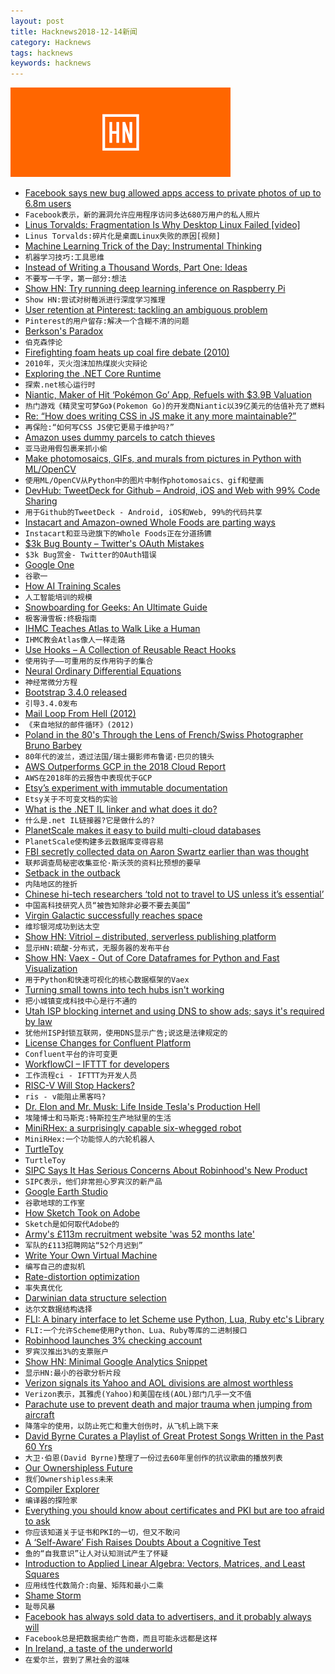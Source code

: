 ```yaml
---
layout: post
title: Hacknews2018-12-14新闻
category: Hacknews
tags: hacknews
keywords: hacknews
---
```


![haccknews-banner](/assets/image/hacknews-banner.jpg)

- [Facebook says new bug allowed apps access to private photos of up to 6.8m users](https://www.washingtonpost.com/technology/2018/12/14/facebook-says-new-bug-allowed-apps-access-private-photos-up-million-users/)
- `Facebook表示，新的漏洞允许应用程序访问多达680万用户的私人照片`
- [Linus Torvalds: Fragmentation Is Why Desktop Linux Failed [video]](https://www.youtube.com/watch?v=e8oeN9AF4G8)
- `Linus Torvalds:碎片化是桌面Linux失败的原因[视频]`
- [Machine Learning Trick of the Day: Instrumental Thinking](http://blog.shakirm.com/2018/10/machine-learning-trick-of-the-day-8-instrumental-thinking/)
- `机器学习技巧:工具思维`
- [Instead of Writing a Thousand Words, Part One: Ideas](https://www.laphamsquarterly.org/ideas-infographic/)
- `不要写一千字，第一部分:想法`
- [Show HN: Try running deep learning inference on Raspberry Pi](https://actcast.io)
- `Show HN:尝试对树莓派进行深度学习推理`
- [User retention at Pinterest: tackling an ambiguous problem](https://medium.com/@Pinterest_Engineering/user-retention-at-pinterest-tackling-an-ambiguous-problem-32e65faaaa1)
- `Pinterest的用户留存:解决一个含糊不清的问题`
- [Berkson&#39;s Paradox](https://en.wikipedia.org/wiki/Berkson%27s_paradox)
- `伯克森悖论`
- [Firefighting foam heats up coal fire debate (2010)](https://www.earthmagazine.org/article/hot-hell-firefighting-foam-heats-coal-fire-debate-centralia-pa)
- `2010年，灭火泡沫加热煤炭火灾辩论`
- [Exploring the .NET Core Runtime](http://www.mattwarren.org/2018/12/13/Exploring-the-.NET-Core-Runtime/)
- `探索.net核心运行时`
- [Niantic, Maker of Hit ‘Pokémon Go’ App, Refuels with $3.9B Valuation](https://www.wsj.com/articles/niantic-maker-of-hit-pokemon-go-app-refuels-with-3-9-billion-valuation-11544748877)
- `热门游戏《精灵宝可梦Go》(Pokemon Go)的开发商Niantic以39亿美元的估值补充了燃料`
- [Re: “‬How does writing CSS in JS make it any more maintainable?”](https://gist.github.com/threepointone/731b0c47e78d8350ae4e105c1a83867d)
- `再保险:“‬如何写CSS JS使它更易于维护吗?”`
- [Amazon uses dummy parcels to catch thieves](https://www.bbc.com/news/technology-46552611)
- `亚马逊用假包裹来抓小偷`
- [Make photomosaics, GIFs, and murals from pictures in Python with ML/OpenCV](https://github.com/worldveil/photomosaic)
- `使用ML/OpenCV从Python中的图片中制作photomosaics、gif和壁画`
- [DevHub: TweetDeck for Github – Android, iOS and Web with 99% Code Sharing](https://github.com/devhubapp/devhub)
- `用于Github的TweetDeck - Android, iOS和Web, 99%的代码共享`
- [Instacart and Amazon-owned Whole Foods are parting ways](https://techcrunch.com/2018/12/13/instacart-and-amazon-owned-whole-foods-are-parting-ways/)
- `Instacart和亚马逊旗下的Whole Foods正在分道扬镳`
- [$3k Bug Bounty – Twitter&#39;s OAuth Mistakes](https://shkspr.mobi/blog/2018/12/twitter-bug-bounty/)
- `$3k Bug赏金- Twitter的OAuth错误`
- [Google One](https://one.google.com/about)
- `谷歌一`
- [How AI Training Scales](https://blog.openai.com/science-of-ai/)
- `人工智能培训的规模`
- [Snowboarding for Geeks: An Ultimate Guide](https://www.xfive.co/blog/snowboarding-ultimate-guide/)
- `极客滑雪板:终极指南`
- [IHMC Teaches Atlas to Walk Like a Human](https://spectrum.ieee.org/automaton/robotics/humanoids/ihmc-teaches-atlas-to-walk-like-a-human)
- `IHMC教会Atlas像人一样走路`
- [Use Hooks – A Collection of Reusable React Hooks](https://use-hooks.org/)
- `使用钩子——可重用的反作用钩子的集合`
- [Neural Ordinary Differential Equations](https://arxiv.org/abs/1806.07366)
- `神经常微分方程`
- [Bootstrap 3.4.0 released](https://blog.getbootstrap.com/2018/12/13/bootstrap-3-4-0/)
- `引导3.4.0发布`
- [Mail Loop From Hell (2012)](https://blog.dbrgn.ch/2012/7/29/mail-loop-from-hell/)
- `《来自地狱的邮件循环》(2012)`
- [Poland in the 80&#39;s Through the Lens of French/Swiss Photographer Bruno Barbey](https://imgur.com/gallery/960KNrY)
- `80年代的波兰，透过法国/瑞士摄影师布鲁诺·巴贝的镜头`
- [AWS Outperforms GCP in the 2018 Cloud Report](https://www.cockroachlabs.com/blog/2018_cloud_report/)
- `AWS在2018年的云报告中表现优于GCP`
- [Etsy’s experiment with immutable documentation](https://codeascraft.com/2018/10/10/etsys-experiment-with-immutable-documentation/)
- `Etsy关于不可变文档的实验`
- [What is the .NET IL linker and what does it do?](https://www.matsbraa.net/what-is-the-net-il-linker-and-what-does-it-do/)
- `什么是.net IL链接器?它是做什么的?`
- [PlanetScale makes it easy to build multi-cloud databases](https://techcrunch.com/2018/12/13/planetscale/)
- `PlanetScale使构建多云数据库变得容易`
- [FBI secretly collected data on Aaron Swartz earlier than was thought](https://gizmodo.com/fbi-secretly-collected-data-on-aaron-swartz-earlier-tha-1831076900)
- `联邦调查局秘密收集亚伦·斯沃茨的资料比预想的要早`
- [Setback in the outback](https://signal.org/blog/setback-in-the-outback/)
- `内陆地区的挫折`
- [Chinese hi-tech researchers ‘told not to travel to US unless it’s essential’](https://www.scmp.com/news/china/diplomacy/article/2177703/chinese-hi-tech-researchers-told-not-travel-us-unless-its)
- `中国高科技研究人员“被告知除非必要不要去美国”`
- [Virgin Galactic successfully reaches space](https://www.bbc.com/news/business-46550862)
- `维珍银河成功到达太空`
- [Show HN: Vitriol – distributed, serverless publishing platform](https://vitriol.co)
- `显示HN:硫酸-分布式，无服务器的发布平台`
- [Show HN: Vaex - Out of Core Dataframes for Python and Fast Visualization](https://medium.com/vaex/vaex-out-of-core-dataframes-for-python-and-fast-visualization-12c102db044a)
- `用于Python和快速可视化的核心数据框架的Vaex`
- [Turning small towns into tech hubs isn&#39;t working](https://www.nytimes.com/interactive/2018/12/14/opinion/rural-america-trump-decline.html)
- `把小城镇变成科技中心是行不通的`
- [Utah ISP blocking internet and using DNS to show ads; says it&#39;s required by law](https://www.richsnapp.com/blog/2018/12-13-centurylink-blocking-internet-in-utah)
- `犹他州ISP封锁互联网，使用DNS显示广告;说这是法律规定的`
- [License Changes for Confluent Platform](https://www.confluent.io/blog/license-changes-confluent-platform)
- `Confluent平台的许可变更`
- [WorkflowCI – IFTTT for developers](https://www.workflowci.com)
- `工作流程ci - IFTTT为开发人员`
- [RISC-V Will Stop Hackers?](https://hackaday.com/2018/12/13/risc-v-will-stop-hackers-dead-from-getting-into-your-computer/)
- `ris - v能阻止黑客吗?`
- [Dr. Elon and Mr. Musk: Life Inside Tesla&#39;s Production Hell](https://www.wired.com/story/elon-musk-tesla-life-inside-gigafactory/)
- `埃隆博士和马斯克:特斯拉生产地狱里的生活`
- [MiniRHex: a surprisingly capable six-whegged robot](https://spectrum.ieee.org/automaton/robotics/robotics-hardware/minirhex-makes-wigglylegged-unstoppability-tiny-and-affordable)
- `MiniRHex:一个功能惊人的六轮机器人`
- [TurtleToy](https://turtletoy.net/)
- `TurtleToy`
- [SIPC Says It Has Serious Concerns About Robinhood&#39;s New Product](https://www.bloomberg.com/news/articles/2018-12-14/sipc-says-it-has-serious-concerns-about-robinhood-s-new-product)
- `SIPC表示，他们非常担心罗宾汉的新产品`
- [Google Earth Studio](https://www.google.com/earth/studio/)
- `谷歌地球的工作室`
- [How Sketch Took on Adobe](https://producthabits.com/how-sketch-took-on-adobe-by-making-a-faster-leaner-cheaper-image-editor/)
- `Sketch是如何取代Adobe的`
- [Army&#39;s £113m recruitment website &#39;was 52 months late&#39;](https://www.bbc.co.uk/news/uk-46561779)
- `军队的£113招聘网站“52个月迟到”`
- [Write Your Own Virtual Machine](https://justinmeiners.github.io/lc3-vm/)
- `编写自己的虚拟机`
- [Rate-distortion optimization](https://fgiesen.wordpress.com/2018/12/10/rate-distortion-optimization/)
- `率失真优化`
- [Darwinian data structure selection](https://blog.acolyer.org/2018/12/14/darwinian-data-structure-selection/)
- `达尔文数据结构选择`
- [FLI: A binary interface to let Scheme use Python, Lua, Ruby etc&#39;s Library](https://github.com/guenchi/FLI)
- `FLI:一个允许Scheme使用Python、Lua、Ruby等库的二进制接口`
- [Robinhood launches 3% checking account](https://techcrunch.com/2018/12/13/robinhood-free-checking-and-savings-accounts/)
- `罗宾汉推出3%的支票账户`
- [Show HN: Minimal Google Analytics Snippet](https://minimalanalytics.com)
- `显示HN:最小的谷歌分析片段`
- [Verizon signals its Yahoo and AOL divisions are almost worthless](https://www.nbcnews.com/tech/tech-news/verizon-signals-its-yahoo-aol-divisions-are-almost-worthless-n946846)
- `Verizon表示，其雅虎(Yahoo)和美国在线(AOL)部门几乎一文不值`
- [Parachute use to prevent death and major trauma when jumping from aircraft](https://www.bmj.com/content/363/bmj.k5094)
- `降落伞的使用，以防止死亡和重大创伤时，从飞机上跳下来`
- [David Byrne Curates a Playlist of Great Protest Songs Written in the Past 60 Yrs](http://davidbyrne.com/radio/david-byrne-presents-the-power-of-song-to-give-voice-is-eternal)
- `大卫·伯恩(David Byrne)整理了一份过去60年里创作的抗议歌曲的播放列表`
- [Our Ownershipless Future](https://www.ivaylopavlov.com/our-ownershipless-future/)
- `我们Ownershipless未来`
- [Compiler Explorer](https://godbolt.org/)
- `编译器的探险家`
- [Everything you should know about certificates and PKI but are too afraid to ask](https://smallstep.com/blog/everything-pki.html)
- `你应该知道关于证书和PKI的一切，但又不敢问`
- [A ‘Self-Aware’ Fish Raises Doubts About a Cognitive Test](https://www.quantamagazine.org/a-self-aware-fish-raises-doubts-about-a-cognitive-test-20181212/)
- `鱼的“自我意识”让人对认知测试产生了怀疑`
- [Introduction to Applied Linear Algebra: Vectors, Matrices, and Least Squares](http://vmls-book.stanford.edu/)
- `应用线性代数简介:向量、矩阵和最小二乘`
- [Shame Storm](https://www.firstthings.com/article/2019/01/shame-storm)
- `耻辱风暴`
- [Facebook has always sold data to advertisers, and it probably always will](https://www.nytimes.com/2018/12/12/opinion/facebook-data-privacy-advertising.html)
- `Facebook总是把数据卖给广告商，而且可能永远都是这样`
- [In Ireland, a taste of the underworld](http://www.bbc.com/travel/story/20181213-in-ireland-a-taste-of-the-underworld)
- `在爱尔兰，尝到了黑社会的滋味`

